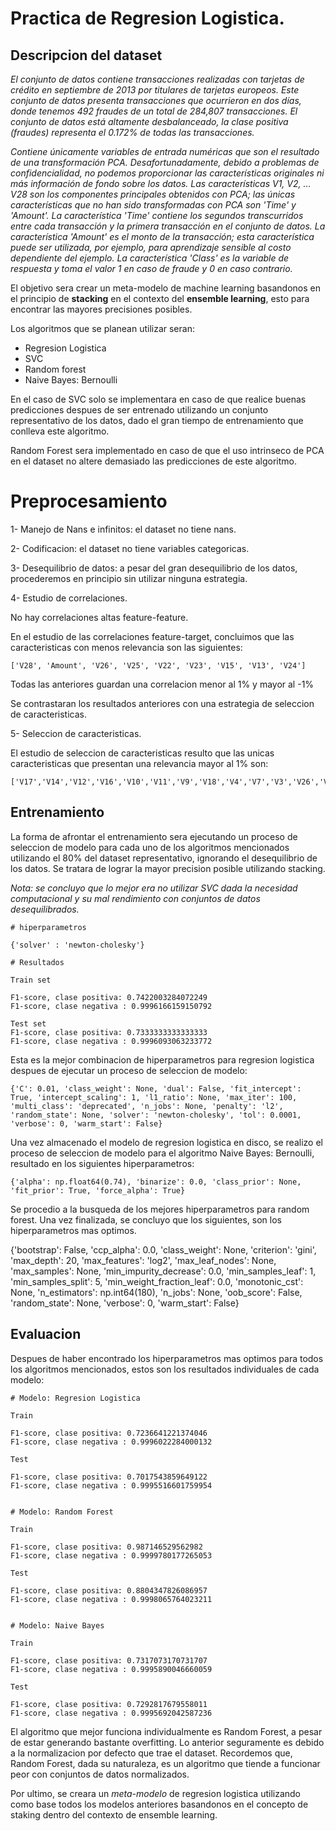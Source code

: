 # Practica de Regresion Logistica.


## Descripcion del dataset

*El conjunto de datos contiene transacciones realizadas con tarjetas de crédito en septiembre de 2013 por titulares de tarjetas europeos. Este conjunto de datos presenta transacciones que ocurrieron en dos días, donde tenemos 492 fraudes de un total de 284,807 transacciones. El conjunto de datos está altamente desbalanceado, la clase positiva (fraudes) representa el 0.172% de todas las transacciones.*

*Contiene únicamente variables de entrada numéricas que son el resultado de una transformación PCA. Desafortunadamente, debido a problemas de confidencialidad, no podemos proporcionar las características originales ni más información de fondo sobre los datos. Las características V1, V2, … V28 son los componentes principales obtenidos con PCA; las únicas características que no han sido transformadas con PCA son 'Time' y 'Amount'. La característica 'Time' contiene los segundos transcurridos entre cada transacción y la primera transacción en el conjunto de datos. La característica 'Amount' es el monto de la transacción; esta característica puede ser utilizada, por ejemplo, para aprendizaje sensible al costo dependiente del ejemplo. La característica 'Class' es la variable de respuesta y toma el valor 1 en caso de fraude y 0 en caso contrario.*

El objetivo sera crear un meta-modelo de machine learning basandonos en el principio de **stacking** en el contexto del **ensemble learning**, esto para encontrar las mayores precisiones posibles.

Los algoritmos que se planean utilizar seran:

* Regresion Logistica
* SVC
* Random forest
* Naive Bayes: Bernoulli

En el caso de SVC solo se implementara en caso de que realice buenas predicciones despues de ser entrenado utilizando un conjunto representativo de los datos, dado el gran tiempo de entrenamiento que conlleva este algoritmo.

Random Forest sera implementado en caso de que el uso intrinseco de PCA en el dataset no altere demasiado las predicciones de este algoritmo.


# Preprocesamiento

1- Manejo de Nans e infinitos: el dataset no tiene nans.

2- Codificacion: el dataset no tiene variables categoricas.

3- Desequilibrio de datos: a pesar del gran desequilibrio de los datos, procederemos en principio sin utilizar ninguna estrategia.

4- Estudio de correlaciones.

No hay correlaciones altas feature-feature.

En el estudio de las correlaciones feature-target, concluimos que las caracteristicas con menos relevancia son las siguientes:

```
['V28', 'Amount', 'V26', 'V25', 'V22', 'V23', 'V15', 'V13', 'V24']
```

Todas las anteriores guardan una correlacion menor al 1% y mayor al -1%

Se contrastaran los resultados anteriores con una estrategia de seleccion de caracteristicas.


5- Seleccion de caracteristicas.

El estudio de seleccion de caracteristicas resulto que las unicas caracteristicas que presentan una relevancia mayor al 1% son:


```
['V17','V14','V12','V16','V10','V11','V9','V18','V4','V7','V3','V26','V21','V1','V8','V5','V19','V2','Time','V20','V6','Amount','V13','V15']
```

## Entrenamiento

La forma de afrontar el entrenamiento sera ejecutando un proceso de seleccion de modelo para cada uno de los algoritmos mencionados utilizando el 80% del dataset representativo, ignorando el desequilibrio de los datos. Se tratara de lograr la mayor precision posible utilizando stacking.

*Nota: se concluyo que lo mejor era no utilizar SVC dada la necesidad computacional y su mal rendimiento con conjuntos de datos desequilibrados.*


```
# hiperparametros

{'solver' : 'newton-cholesky'}

# Resultados

Train set

F1-score, clase positiva: 0.7422003284072249
F1-score, clase negativa : 0.9996166159150792

Test set
F1-score, clase positiva: 0.7333333333333333
F1-score, clase negativa : 0.9996093063233772

```

Esta es la mejor combinacion de hiperparametros para regresion logistica despues de ejecutar un proceso de seleccion de modelo:

```
{'C': 0.01, 'class_weight': None, 'dual': False, 'fit_intercept': True, 'intercept_scaling': 1, 'l1_ratio': None, 'max_iter': 100, 'multi_class': 'deprecated', 'n_jobs': None, 'penalty': 'l2', 'random_state': None, 'solver': 'newton-cholesky', 'tol': 0.0001, 'verbose': 0, 'warm_start': False}
```

Una vez almacenado el modelo de regresion logistica en disco, se realizo el proceso de seleccion de modelo para el algoritmo Naive Bayes: Bernoulli, resultado en los siguientes hiperparametros:

```
{'alpha': np.float64(0.74), 'binarize': 0.0, 'class_prior': None, 'fit_prior': True, 'force_alpha': True}
```

Se procedio a la busqueda de los mejores hiperparametros para random forest. Una vez finalizada, se concluyo que los siguientes, son los hiperparametros mas optimos.

{'bootstrap': False, 'ccp_alpha': 0.0, 'class_weight': None, 'criterion': 'gini', 'max_depth': 20, 'max_features': 'log2', 'max_leaf_nodes': None, 'max_samples': None, 'min_impurity_decrease': 0.0, 'min_samples_leaf': 1, 'min_samples_split': 5, 'min_weight_fraction_leaf': 0.0, 'monotonic_cst': None, 'n_estimators': np.int64(180), 'n_jobs': None, 'oob_score': False, 'random_state': None, 'verbose': 0, 'warm_start': False}



## Evaluacion

Despues de haber encontrado los hiperparametros mas optimos para todos los algoritmos mencionados, estos son los resultados individuales de cada modelo:

```
# Modelo: Regresion Logistica

Train

F1-score, clase positiva: 0.7236641221374046
F1-score, clase negativa : 0.9996022284000132

Test

F1-score, clase positiva: 0.7017543859649122
F1-score, clase negativa : 0.9995516601759954


# Modelo: Random Forest

Train

F1-score, clase positiva: 0.987146529562982
F1-score, clase negativa : 0.9999780177265053

Test

F1-score, clase positiva: 0.8804347826086957
F1-score, clase negativa : 0.9998065764023211


# Modelo: Naive Bayes

Train

F1-score, clase positiva: 0.7317073170731707
F1-score, clase negativa : 0.9995890046660059

Test

F1-score, clase positiva: 0.7292817679558011
F1-score, clase negativa : 0.9995692042587236
```

El algoritmo que mejor funciona individualmente es Random Forest, a pesar de estar generando bastante overfitting. Lo anterior seguramente es debido a la normalizacion por defecto que trae el dataset. Recordemos que, Random Forest, dada su naturaleza, es un algoritmo que tiende a funcionar peor con conjuntos de datos normalizados.

Por ultimo, se creara un *meta-modelo* de regresion logistica utilizando como base todos los modelos anteriores basandonos en el concepto de staking dentro del contexto de ensemble learning.
